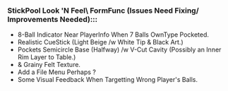 ### StickPool Look 'N Feel\ FormFunc (Issues Need Fixing/ Improvements Needed):::
* 8-Ball Indicator Near PlayerInfo When 7 Balls OwnType Pocketed.
* Realistic CueStick (Light Beige /w White Tip & Black Art.)
* Pockets Semicircle Base (Halfway) /w V-Cut Cavity (Possibly an Inner Rim Layer to Table.)
* & Grainy Felt Texture.
* Add a File Menu Perhaps ?
* Some Visual Feedback When Targetting Wrong Player's Balls.
